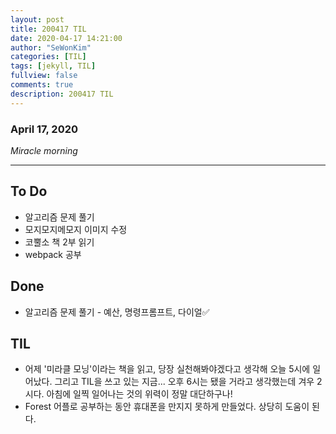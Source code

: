 ```yaml
---
layout: post
title: 200417 TIL 
date: 2020-04-17 14:21:00
author: "SeWonKim"
categories: [TIL]
tags: [jekyll, TIL]
fullview: false
comments: true
description: 200417 TIL
---
```


### April 17, 2020

*Miracle morning*


---

## To Do
- 알고리즘 문제 풀기
- 모지모지메모지 이미지 수정
- 코뿔소 책 2부 읽기
- webpack 공부
　
## Done
- 알고리즘 문제 풀기 - 예산, 명령프롬프트, 다이얼✅

## TIL
- 어제 '미라클 모닝'이라는 책을 읽고, 당장 실천해봐야겠다고 생각해 오늘 5시에 일어났다. 그리고 TIL을 쓰고 있는 지금... 오후 6시는 됐을 거라고 생각했는데 겨우 2시다. 아침에 일찍 일어나는 것의 위력이 정말 대단하구나!
- Forest 어플로 공부하는 동안 휴대폰을 만지지 못하게 만들었다. 상당히 도움이 된다.